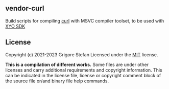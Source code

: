 vendor-curl
---

Build scripts for compiling [curl](https://curl.se/) with MSVC compiler toolset, to be used with [XYO SDK](https://github.com/g-stefan/xyo-sdk)

## License

Copyright (c) 2021-2023 Grigore Stefan
Licensed under the [MIT](LICENSE) license.

**This is a compilation of different works.**
Some files are under other licenses and carry additional requirements and copyright information.
This can be indicated in the license file, license or copyright comment block of the source file or/and binary file help commands.

